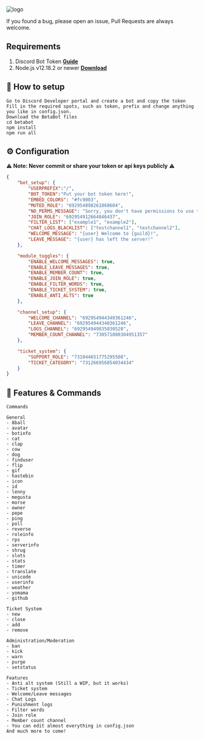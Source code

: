 ![logo](https://i.imgur.com/b1hDQkD.png)

If you found a bug, please open an issue, Pull Requests are always welcome.


## Requirements

1. Discord Bot Token **[Guide](https://discordjs.guide/preparations/setting-up-a-bot-application.html#creating-your-bot)**
3. Node.js v12.18.2 or newer **[Download](https://nodejs.org/dist/v12.18.2/node-v12.18.2-x64.msi)**


## 🚀 How to setup

```
Go to Discord Developer portal and create a bot and copy the token
Fill in the required spots, such as token, prefix and change anything you like in config.json.
Download the BetaBot files
cd betabot
npm install
npm run all
```


## ⚙️ Configuration

⚠️ **Note: Never commit or share your token or api keys publicly** ⚠️

```json
{ 
    "bot_setup": {
        "USERPREFIX":"/",
        "BOT_TOKEN":"Put your bot token here!",
        "EMBED_COLORS": "#fc9003",
        "MUTED_ROLE": "692954898261868604",
        "NO_PERMS_MESSAGE": "Sorry, you don't have permissions to use this!",
        "JOIN_ROLE": "692954912664846437",
        "FILTER_LIST": ["example1", "example2"],
        "CHAT_LOGS_BLACKLIST": ["testchannel1", "testchannel2"],
        "WELCOME_MESSAGE": "{user} Welcome to {guild}!",
        "LEAVE_MESSAGE": "{user} has left the server!"
    },

    "module_toggles": {
        "ENABLE_WELCOME_MESSAGES": true,
        "ENABLE_LEAVE_MESSAGES": true,
        "ENABLE_MEMBER_COUNT": true,
        "ENABLE_JOIN_ROLE": true,
        "ENABLE_FILTER_WORDS": true,
        "ENABLE_TICKET_SYSTEM": true,
        "ENABLE_ANTI_ALTS": true
    },

    "channel_setup": {
        "WELCOME_CHANNEL": "692954944340361246",
        "LEAVE_CHANNEL": "692954944340361246",
        "LOGS_CHANNEL": "692954949835030528",
        "MEMBER_COUNT_CHANNEL": "730571080304951357"
    },

    "ticket_system": {
        "SUPPORT_ROLE": "731044651775295508",
        "TICKET_CATEGORY": "731266956854034434"
    }
}

```

## 📝 Features & Commands
```
Commands

General
- 8ball
- avatar
- botinfo
- cat
- clap
- cow
- dog
- finduser
- flip
- gif
- hastebin
- icon
- id
- lenny
- megusta
- morse
- owner
- pepe
- ping
- poll
- reverse
- roleinfo
- rps
- serverinfo
- shrug
- slots
- stats
- timer
- translate
- unicode
- userinfo
- weather
- yomama
- github

Ticket System
- new
- close
- add
- remove

Administration/Moderation
- ban
- kick
- warn
- purge
- setstatus

Features
- Anti alt system (Still a WIP, but it works)
- Ticket system
- Welcome/Leave messages
- Chat Logs
- Punishment logs
- Filter words
- Join role
- Member count channel
- You can edit almost everything in config.json
And much more to come!
```
